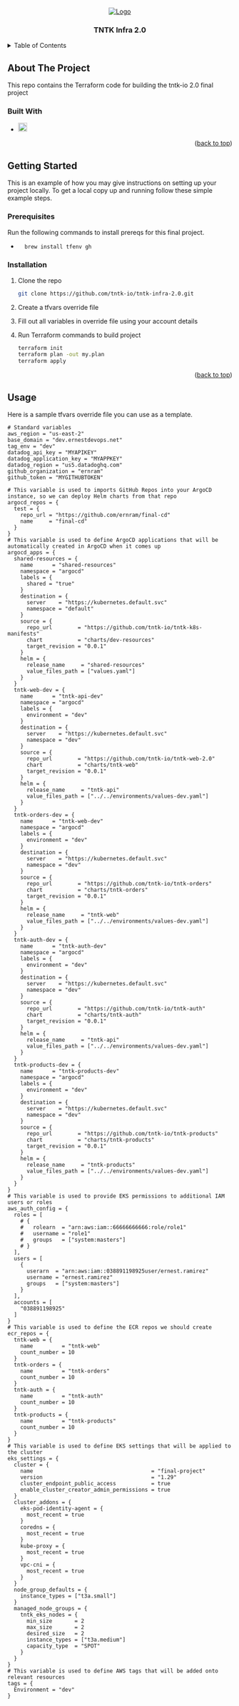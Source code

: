 <a id="readme-top"></a>



<!-- PROJECT LOGO -->
<br />
<div align="center">
  <a href="https://github.com/github_username/repo_name">
    <img src="assets/tntk_devops.png" alt="Logo">
  </a>

<h3 align="center">TNTK Infra 2.0</h3>
</div>



<!-- TABLE OF CONTENTS -->
<details>
  <summary>Table of Contents</summary>
  <ol>
    <li>
      <a href="#about-the-project">About The Project</a>
      <ul>
        <li><a href="#built-with">Built With</a></li>
      </ul>
    </li>
    <li>
      <a href="#getting-started">Getting Started</a>
      <ul>
        <li><a href="#prerequisites">Prerequisites</a></li>
        <li><a href="#installation">Installation</a></li>
      </ul>
    </li>
    <li><a href="#usage">Usage</a></li>
  </ol>
</details>



<!-- ABOUT THE PROJECT -->
## About The Project
This repo contains the Terraform code for building the tntk-io 2.0 final project



### Built With

* <img src="https://static-00.iconduck.com/assets.00/terraform-icon-452x512-ildgg5fd.png" alt="Terraform" width="20" height="20">
<p align="right">(<a href="#readme-top">back to top</a>)</p>



<!-- GETTING STARTED -->
## Getting Started

This is an example of how you may give instructions on setting up your project locally.
To get a local copy up and running follow these simple example steps.

### Prerequisites

Run the following commands to install prereqs for this final project.
* ```sh
    brew install tfenv gh
  ```

### Installation

1. Clone the repo
   ```sh
   git clone https://github.com/tntk-io/tntk-infra-2.0.git
   ```
2. Create a tfvars override file
   
3. Fill out all variables in override file using your account details
   
4. Run Terraform commands to build project
   ```sh
   terraform init
   terraform plan -out my.plan
   terraform apply
   ```

<p align="right">(<a href="#readme-top">back to top</a>)</p>



<!-- USAGE EXAMPLES -->
## Usage

Here is a sample tfvars override file you can use as a template.
```
# Standard variables
aws_region = "us-east-2"
base_domain = "dev.ernestdevops.net"
tag_env = "dev"
datadog_api_key = "MYAPIKEY"
datadog_application_key = "MYAPPKEY"
datadog_region = "us5.datadoghq.com"
github_organization = "ernram"
github_token = "MYGITHUBTOKEN"

# This variable is used to imports GitHub Repos into your ArgoCD instance, so we can deploy Helm charts from that repo
argocd_repos = {
  test = {
    repo_url = "https://github.com/ernram/final-cd"
    name     = "final-cd"
  }
}
# This variable is used to define ArgoCD applications that will be automatically created in ArgoCD when it comes up
argocd_apps = {
  shared-resources = {
    name      = "shared-resources"
    namespace = "argocd"
    labels = {
      shared = "true"
    }
    destination = {
      server    = "https://kubernetes.default.svc"
      namespace = "default"
    }
    source = {
      repo_url        = "https://github.com/tntk-io/tntk-k8s-manifests"
      chart           = "charts/dev-resources"
      target_revision = "0.0.1"
    }
    helm = {
      release_name     = "shared-resources"
      value_files_path = ["values.yaml"]
    }
  }
  tntk-web-dev = {
    name      = "tntk-api-dev"
    namespace = "argocd"
    labels = {
      environment = "dev"
    }
    destination = {
      server    = "https://kubernetes.default.svc"
      namespace = "dev"
    }
    source = {
      repo_url        = "https://github.com/tntk-io/tntk-web-2.0"
      chart           = "charts/tntk-web"
      target_revision = "0.0.1"
    }
    helm = {
      release_name     = "tntk-api"
      value_files_path = ["../../environments/values-dev.yaml"]
    }
  }
  tntk-orders-dev = {
    name      = "tntk-web-dev"
    namespace = "argocd"
    labels = {
      environment = "dev"
    }
    destination = {
      server    = "https://kubernetes.default.svc"
      namespace = "dev"
    }
    source = {
      repo_url        = "https://github.com/tntk-io/tntk-orders"
      chart           = "charts/tntk-orders"
      target_revision = "0.0.1"
    }
    helm = {
      release_name     = "tntk-web"
      value_files_path = ["../../environments/values-dev.yaml"]
    }
  }
  tntk-auth-dev = {
    name      = "tntk-auth-dev"
    namespace = "argocd"
    labels = {
      environment = "dev"
    }
    destination = {
      server    = "https://kubernetes.default.svc"
      namespace = "dev"
    }
    source = {
      repo_url        = "https://github.com/tntk-io/tntk-auth"
      chart           = "charts/tntk-auth"
      target_revision = "0.0.1"
    }
    helm = {
      release_name     = "tntk-api"
      value_files_path = ["../../environments/values-dev.yaml"]
    }
  }
  tntk-products-dev = {
    name      = "tntk-products-dev"
    namespace = "argocd"
    labels = {
      environment = "dev"
    }
    destination = {
      server    = "https://kubernetes.default.svc"
      namespace = "dev"
    }
    source = {
      repo_url        = "https://github.com/tntk-io/tntk-products"
      chart           = "charts/tntk-products"
      target_revision = "0.0.1"
    }
    helm = {
      release_name     = "tntk-products"
      value_files_path = ["../../environments/values-dev.yaml"]
    }
  }
}
# This variable is used to provide EKS permissions to additional IAM users or roles
aws_auth_config = {
  roles = [
    # {
    #   rolearn  = "arn:aws:iam::66666666666:role/role1"
    #   username = "role1"
    #   groups   = ["system:masters"]
    # }
  ],
  users = [
    {
      userarn  = "arn:aws:iam::038891198925user/ernest.ramirez"
      username = "ernest.ramirez"
      groups   = ["system:masters"]
    }
  ],
  accounts = [
    "038891198925"
  ]
}
# This variable is used to define the ECR repos we should create
ecr_repos = {
  tntk-web = {
    name         = "tntk-web"
    count_number = 10
  }
  tntk-orders = {
    name         = "tntk-orders"
    count_number = 10
  }
  tntk-auth = {
    name         = "tntk-auth"
    count_number = 10
  }
  tntk-products = {
    name         = "tntk-products"
    count_number = 10
  }
}
# This variable is used to define EKS settings that will be applied to the cluster
eks_settings = {
  cluster = {
    name                                     = "final-project"
    version                                  = "1.29"
    cluster_endpoint_public_access           = true
    enable_cluster_creator_admin_permissions = true
  }
  cluster_addons = {
    eks-pod-identity-agent = {
      most_recent = true
    }
    coredns = {
      most_recent = true
    }
    kube-proxy = {
      most_recent = true
    }
    vpc-cni = {
      most_recent = true
    }
  }
  node_group_defaults = {
    instance_types = ["t3a.small"]
  }
  managed_node_groups = {
    tntk_eks_nodes = {
      min_size       = 2
      max_size       = 2
      desired_size   = 2
      instance_types = ["t3a.medium"]
      capacity_type  = "SPOT"
    }
  }
}
# This variable is used to define AWS tags that will be added onto relevant resources
tags = {
  Environment = "dev"
}
```

<!-- MARKDOWN LINKS & IMAGES -->
<!-- https://www.markdownguide.org/basic-syntax/#reference-style-links -->
[terraform-image]: https://static-00.iconduck.com/assets.00/terraform-icon-452x512-ildgg5fd.png
[terraform-url]: https://terraform.io
